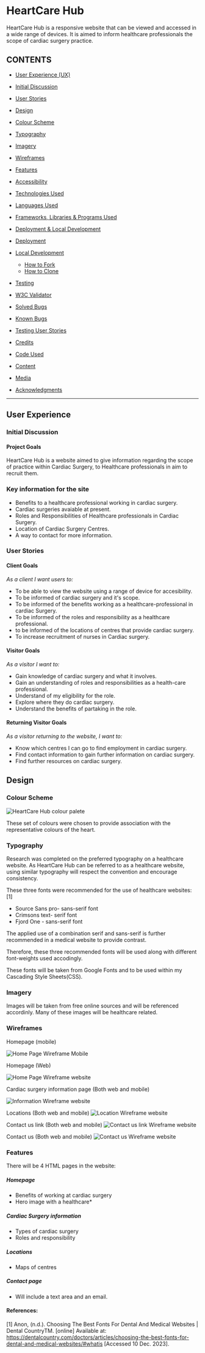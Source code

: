 # **HeartCare Hub**

HeartCare Hub is a responsive website that can be viewed and accessed in a wide range of devices. It is aimed to inform healthcare professionals the scope of cardiac surgery practice.

## CONTENTS

* [User Experience (UX)](#User-Experience-(UX))
* [Initial Discussion](#Initial-Discussion)
* [User Stories](#User-Stories)

* [Design](#Design)
* [Colour Scheme](#Colour-Scheme)
* [Typography](#Typography)
* [Imagery](#Imagery)
* [Wireframes](#Wireframes)
* [Features](#Features)
* [Accessibility](#Accessibility)

* [Technologies Used](#Technologies-Used)
* [Languages Used](#Languages-Used)
* [Frameworks, Libraries & Programs Used](#Frameworks,-Libraries-&-Programs-Used)

* [Deployment & Local Development](#Deployment-&-Local-Development)
* [Deployment](#Deployment)
* [Local Development](#Local-Development)
  * [How to Fork](#How-to-Fork)
  * [How to Clone](#How-to-Clone)

* [Testing](#Testing)
* [W3C Validator](#W3C-Validator)
* [Solved Bugs](#Solved-Bugs)
* [Known Bugs](#Known-Bugs)
* [Testing User Stories](#Testing-User-Stories)
* [Credits](#Credits)
* [Code Used](#Code-Used)
* [Content](#Content)
* [Media](#Media)
* [Acknowledgments](#Acknowledgments)
- - -

## User Experience

### Initial Discussion
  
#### Project Goals

   HeartCare Hub is a website aimed to give information regarding the scope of practice within Cardiac Surgery, to Healthcare professionals in aim to recruit them.

### Key information for the site

* Benefits to a healthcare professional working in cardiac surgery.
* Cardiac surgeries avaiable at present.
* Roles and Responsibilities of Healthcare professionals in Cardiac Surgery.
* Location of Cardiac Surgery Centres.
* A way to contact for more information.

### User Stories

#### Client Goals

*As a client I want users to:*

* To be able to view the website using a range of device for accesibility.
* To be informed of cardiac surgery and it's scope.
* To be informed of the benefits working as a healthcare-professional in cardiac Surgery.
* To be informed of the roles and responsibility as a healthcare professional.
* to be informed of the locations of centres that provide cardiac surgery.
* To increase recruitment of nurses in Cardiac surgery.

#### Visitor Goals

*As a visitor I want to:*

* Gain knowledge of cardiac surgery and what it involves.
* Gain an understanding of roles and responsibilities as a health-care professional.
* Understand of my eligibility for the role.
* Explore where they do cardiac surgery.
* Understand the benefits of partaking in the role.

#### Returning Visitor Goals
*As a visitor returning to the website,  I want to:*

* Know which centres I can go to find employment in cardiac surgery.
* Find contact information to gain further information on cardiac surgery.
* Find further resources on cardiac surgery.

## Design

### Colour Scheme

![HeartCare Hub colour palete](assets/images/HeartCareHubcolourpalette.png)

These set of colours were chosen to provide association with the representative colours of the heart.

### Typography

Research was completed on the preferred typography on a healthcare website. As HeartCare Hub can be referred to as a healthcare website, using similar typography will respect the convention and encourage consistency.

These three fonts were recommended for the use of healthcare websites: [1]

* Source Sans pro- sans-serif font
* Crimsons text- serif font
* Fjord One - sans-serif font

The applied use of a combination serif and sans-serif is further recommended in a medical website to provide contrast.

Therefore, these three recommended fonts will be used along with different font-weights used accodingly.

These fonts will be taken from Google Fonts and to be used within my Cascading Style Sheets(CSS).

### Imagery

Images will be taken from free online sources and will be referenced accordinly. Many of these images will be healthcare related.

### Wireframes
Homepage (mobile)

![Home Page Wireframe Mobile](assets/images/homepage-mobilewf.png)

Homepage (Web)

![Home Page Wireframe website](assets/images/homepage-webwf.png)

Cardiac surgery information page (Both web and mobile)

![Information Wireframe website](assets/images/informationwf.png)

Locations (Both web and mobile)
![Location Wireframe website](assets/images/locationwf.png)

Contact us link (Both web and mobile)
![Contact us link Wireframe website](assets/images/contact-us-linkwf.png)

Contact us (Both web and mobile)
![Contact us Wireframe website](assets/images/contact-uswf.png)

### Features

There will be 4 HTML pages in the website:

##### *Homepage*

* Benefits of working at cardiac surgery
* Hero image with a healthcare*

##### *Cardiac Surgery information*

* Types of cardiac surgery
* Roles and responsibility

##### *Locations*

* Maps of centres

##### *Contact page*

* Will include a text area and an email.
  
#### References:
[1] Anon, (n.d.). Choosing The Best Fonts For Dental And Medical Websites | Dental CountryTM. [online] Available at: https://dentalcountry.com/doctors/articles/choosing-the-best-fonts-for-dental-and-medical-websites/#whatis [Accessed 10 Dec. 2023].